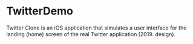 # TwitterDemo

Twitter Clone is an iOS application that simulates a user interface for the landing (home) screen of the real Twitter application (2019. design).
